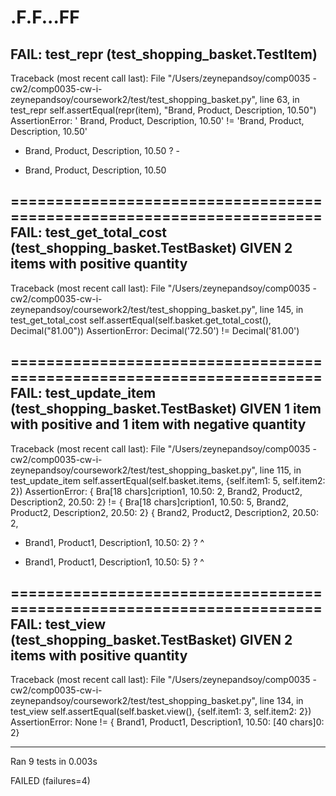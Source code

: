 .F.F...FF
======================================================================
FAIL: test_repr (test_shopping_basket.TestItem)
----------------------------------------------------------------------
Traceback (most recent call last):
  File "/Users/zeynepandsoy/comp0035 - cw2/comp0035-cw-i-zeynepandsoy/coursework2/test/test_shopping_basket.py", line 63, in test_repr
    self.assertEqual(repr(item), "Brand, Product, Description, 10.50")
AssertionError: ' Brand, Product, Description, 10.50' != 'Brand, Product, Description, 10.50'
-  Brand, Product, Description, 10.50
? -
+ Brand, Product, Description, 10.50


======================================================================
FAIL: test_get_total_cost (test_shopping_basket.TestBasket)
GIVEN 2 items with positive quantity
----------------------------------------------------------------------
Traceback (most recent call last):
  File "/Users/zeynepandsoy/comp0035 - cw2/comp0035-cw-i-zeynepandsoy/coursework2/test/test_shopping_basket.py", line 145, in test_get_total_cost
    self.assertEqual(self.basket.get_total_cost(), Decimal("81.00"))
AssertionError: Decimal('72.50') != Decimal('81.00')

======================================================================
FAIL: test_update_item (test_shopping_basket.TestBasket)
GIVEN 1 item with positive and 1 item with negative quantity
----------------------------------------------------------------------
Traceback (most recent call last):
  File "/Users/zeynepandsoy/comp0035 - cw2/comp0035-cw-i-zeynepandsoy/coursework2/test/test_shopping_basket.py", line 115, in test_update_item
    self.assertEqual(self.basket.items, {self.item1: 5, self.item2: 2})
AssertionError: { Bra[18 chars]cription1, 10.50: 2,  Brand2, Product2, Description2, 20.50: 2} != { Bra[18 chars]cription1, 10.50: 5,  Brand2, Product2, Description2, 20.50: 2}
  { Brand2, Product2, Description2, 20.50: 2,
-   Brand1, Product1, Description1, 10.50: 2}
?                                          ^

+   Brand1, Product1, Description1, 10.50: 5}
?                                          ^


======================================================================
FAIL: test_view (test_shopping_basket.TestBasket)
GIVEN 2 items with positive quantity
----------------------------------------------------------------------
Traceback (most recent call last):
  File "/Users/zeynepandsoy/comp0035 - cw2/comp0035-cw-i-zeynepandsoy/coursework2/test/test_shopping_basket.py", line 134, in test_view
    self.assertEqual(self.basket.view(), {self.item1: 3, self.item2: 2})
AssertionError: None != { Brand1, Product1, Description1, 10.50: [40 chars]0: 2}

----------------------------------------------------------------------
Ran 9 tests in 0.003s

FAILED (failures=4)
